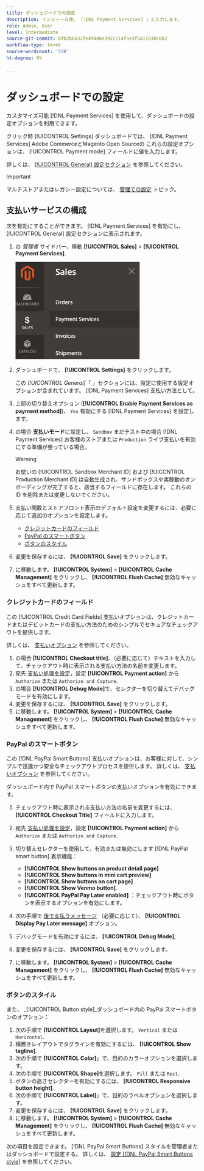 ```yaml
---
title: ダッシュボードでの設定
description: インストール後、 [!DNL Payment Services] 」と入力します。
role: Admin, User
level: Intermediate
source-git-commit: bfb2b6632fe494d6e392c214f5e3f5a11930c0b2
workflow-type: tm+mt
source-wordcount: '538'
ht-degree: 0%

---
```


# ダッシュボードでの設定

カスタマイズ可能 [!DNL Payment Services] を使用して、ダッシュボードの設定オプションを利用できます。

クリック時 [!UICONTROL Settings] ダッシュボードでは、 [!DNL Payment Services] Adobe CommerceとMagento Open Sourceの これらの設定オプションは、 [!UICONTROL Payment mode] フィールドに値を入力します。

詳しくは、 [[!UICONTROL General] 設定セクション](#general-settings) を参照してください。

>[!IMPORTANT]
>
> マルチストアまたはレガシー設定については、 [管理での設定](configure-admin.md) トピック。

## 支払いサービスの構成

次を有効にすることができます。 [!DNL Payment Services] を有効にし、 [!UICONTROL General] 設定セクションに表示されます。

1. の _管理者_ サイドバー、移動 **[!UICONTROL Sales]** > **[!UICONTROL Payment Services]**.

   ![ダッシュボード表示](assets/payment-services-menu-small.png)

1. ダッシュボードで、 **[!UICONTROL Settings]** をクリックします。

   この _[!UICONTROL General]_「 」セクションには、設定に使用する設定オプションが含まれています。 [!DNL Payment Services] 支払い方法として。

1. 上部の切り替えオプション (**[!UICONTROL Enable Payment Services as payment method]**)、 `Yes` 有効にする [!DNL Payment Services] を設定します。

1. の場合 **支払いモード**&#x200B;に設定し、 `Sandbox` まだテスト中の場合 [!DNL Payment Services] お客様のストアまたは `Production` ライブ支払いを有効にする準備が整っている場合。

   >[!WARNING]
   >
   >お使いの [!UICONTROL Sandbox Merchant ID] および [!UICONTROL Production Merchant ID] は自動生成され、サンドボックスや実稼動のオンボーディングが完了すると、該当するフィールドに存在します。 これらの ID を削除または変更しないでください。

1. 支払い関数とストアフロント表示のデフォルト設定を変更するには、必要に応じて追加のオプションを設定します。

   - [クレジットカードのフィールド](#credit-card-fields)
   - [PayPal のスマートボタン](#paypal-smart-buttons)
   - [ボタンのスタイル](#button-style)

1. 変更を保存するには、 **[!UICONTROL Save]** をクリックします。

1. に移動します。 **[!UICONTROL System]** > **[!UICONTROL Cache Management]** をクリックし、 **[!UICONTROL Flush Cache]** 無効なキャッシュをすべて更新します。

### クレジットカードのフィールド

この [!UICONTROL Credit Card Fields] 支払いオプションは、クレジットカードまたはデビットカードの支払い方法のためのシンプルでセキュアなチェックアウトを提供します。

詳しくは、 [支払いオプション](payments-options.md#paypal-smart-buttons) を参照してください。

1. の場合 **[!UICONTROL Checkout title]**、（必要に応じて）テキストを入力して、チェックアウト時に表示される支払い方法の名前を変更します。
1. 宛先 [支払い処理を設定](production.md#set-payment-services-as-payment-method)，設定 **[!UICONTROL Payment action]** から `Authorize` または `Authorize and Capture`.
1. の場合 **[!UICONTROL Debug Mode]**&#x200B;で、セレクターを切り替えてデバッグモードを有効にします。
1. 変更を保存するには、 **[!UICONTROL Save]** をクリックします。
1. に移動します。 **[!UICONTROL System]** > **[!UICONTROL Cache Management]** をクリックし、 **[!UICONTROL Flush Cache]** 無効なキャッシュをすべて更新します。

### PayPal のスマートボタン

この [!DNL PayPal Smart Buttons] 支払いオプションは、お客様に対して、シンプルで迅速かつ安全なチェックアウトプロセスを提供します。 詳しくは、 [支払いオプション](payments-options.md#paypal-smart-buttons) を参照してください。

ダッシュボード内で PayPal スマートボタンの支払いオプションを有効にできます。

1. チェックアウト時に表示される支払い方法の名前を変更するには、 **[!UICONTROL Checkout Title]** フィールドに入力します。
1. 宛先 [支払い処理を設定](production.md#set-payment-services-as-payment-method)，設定 **[!UICONTROL Payment action]** から `Authorize` または `Authorize and Capture`.
1. 切り替えセレクターを使用して、有効または無効にします [!DNL PayPal smart button] 表示機能：
   - **[!UICONTROL Show buttons on product detail page]**
   - **[!UICONTROL Show buttons in mini cart preview]**
   - **[!UICONTROL Show buttons on cart page]**
   - **[!UICONTROL Show Venmo button]**.
   - **[!UICONTROL PayPal Pay Later enabled]** ：チェックアウト時にボタンを表示するオプションを有効にします。

1. 次の手順で [後で支払うメッセージ](payments-options.md#pay-later-button) （必要に応じて）、 **[!UICONTROL Display Pay Later message]** オプション。
1. デバッグモードを有効にするには、 **[!UICONTROL Debug Mode]**,
1. 変更を保存するには、 **[!UICONTROL Save]** をクリックします。
1. に移動します。 **[!UICONTROL System]** > **[!UICONTROL Cache Management]** をクリックし、 **[!UICONTROL Flush Cache]** 無効なキャッシュをすべて更新します。

### ボタンのスタイル

また、 _[!UICONTROL Button style]_ダッシュボード内の PayPal スマートボタンのオプション：

1. 次の手順で **[!UICONTROL Layout]**&#x200B;を選択します。 `Vertical` または `Horizontal`.
1. 横置きレイアウトでタグラインを有効にするには、 **[!UICONTROL Show tagline]**.
1. 次の手順で **[!UICONTROL Color]**」で、目的のカラーオプションを選択します。
1. 次の手順で **[!UICONTROL Shape]**&#x200B;を選択します。 `Pill` または `Rect`.
1. ボタンの高さセレクターを有効にするには、 **[!UICONTROL Responsive button height]**.
1. 次の手順で **[!UICONTROL Label]**」で、目的のラベルオプションを選択します。
1. 変更を保存するには、 **[!UICONTROL Save]** をクリックします。
1. に移動します。 **[!UICONTROL System]** > **[!UICONTROL Cache Management]** をクリックし、 **[!UICONTROL Flush Cache]** 無効なキャッシュをすべて更新します。

次の項目を設定できます。 [!DNL PayPal Smart Buttons] スタイルを管理者またはダッシュボードで設定する。 詳しくは、 [設定 [!DNL PayPal Smart Buttons style]](configure-admin.md#configure-paypal-smart-button-styling) を参照してください。
